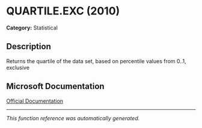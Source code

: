 # QUARTILE.EXC (2010)

**Category:** Statistical

## Description
Returns the quartile of the data set, based on percentile values from 0..1, exclusive

## Microsoft Documentation
[Official Documentation](https://support.microsoft.com//en-us/office/quartile-exc-function-5a355b7a-840b-4a01-b0f1-f538c2864cad)

---
*This function reference was automatically generated.*
